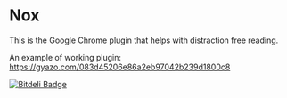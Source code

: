 Nox
================
This is the Google Chrome plugin that helps with distraction free reading.

An example of working plugin: https://gyazo.com/083d45206e86a2eb97042b239d1800c8


[![Bitdeli Badge](https://d2weczhvl823v0.cloudfront.net/Alua-Kinzhebayeva/nox/trend.png)](https://bitdeli.com/free "Bitdeli Badge")

